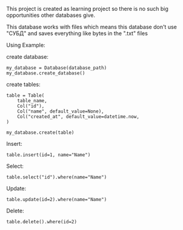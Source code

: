 This project is created as learning project
so there is no such big opportunities other
databases give.

This database works with files which means
this database don't use "СУБД" and saves everything 
like bytes in the ".txt" files



Using Example:

create database:

    my_database = Database(database_path)
    my_database.create_database()


create tables:
    
    table = Table(
        table_name,
        Col("id"),
        Col("name", default_value=None),
        Col("created_at", default_value=datetime.now,
    )
    
    my_database.create(table)


Insert:
    
    table.insert(id=1, name="Name")

Select:
    
    table.select("id").where(name="Name")

Update:
        
    table.update(id=2).where(name="Name")

Delete:

    table.delete().where(id=2)
